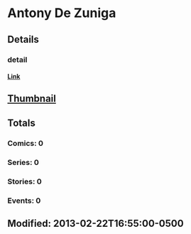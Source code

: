 # Antony  De Zuniga 
## Details
### detail
#### [Link](http://marvel.com/comics/creators/6570/antony_de_zuniga?utm_campaign=apiRef&utm_source=225578a89fc76f3d20fbffda5d17a88d)
## [Thumbnail](http://i.annihil.us/u/prod/marvel/i/mg/b/40/image_not_available.jpg)
## Totals
### Comics: 0
### Series: 0
### Stories: 0
### Events: 0
## Modified: 2013-02-22T16:55:00-0500